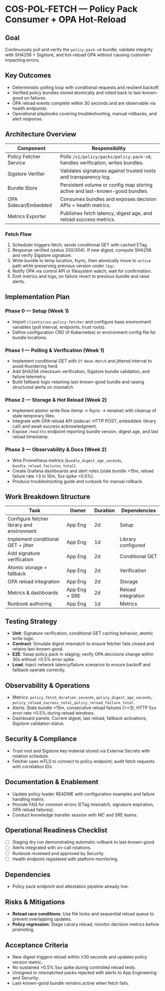 # COS-POL-FETCH — Policy Pack Consumer + OPA Hot-Reload

## Goal
Continuously pull and verify the `policy-pack-v0` bundle, validate integrity with SHA256 + Sigstore, and hot-reload OPA without causing customer-impacting errors.

## Key Outcomes
- Deterministic polling loop with conditional requests and resilient backoff.
- Verified policy bundles stored atomically and rolled back to last-known-good on failures.
- OPA reload events complete within 30 seconds and are observable via health endpoints.
- Operational playbooks covering troubleshooting, manual rollbacks, and alert response.

## Architecture Overview
| Component | Responsibility |
| --- | --- |
| Policy Fetcher Service | Polls `/v1/policy/packs/policy-pack-v0`, handles verification, writes bundles. |
| Sigstore Verifier | Validates signatures against trusted roots and transparency log. |
| Bundle Store | Persistent volume or config map storing active and last-known-good bundles. |
| OPA Sidecar/Embedded | Consumes bundles and exposes decision APIs + health metrics. |
| Metrics Exporter | Publishes fetch latency, digest age, and reload success metrics. |

### Fetch Flow
1. Scheduler triggers fetch; sends conditional GET with cached ETag.
2. Response verified (status 200/304). If new digest, compute SHA256 and verify Sigstore signature.
3. Write bundle to temp location, fsync, then atomically move to `active` path while preserving previous version under `lkg/`.
4. Notify OPA via control API or filesystem watch; wait for confirmation.
5. Emit metrics and logs; on failure revert to previous bundle and raise alerts.

## Implementation Plan
### Phase 0 — Setup (Week 1)
- Import `clients/cos-policy-fetcher` and configure base environment variables (poll interval, endpoints, trust roots).
- Define configuration CRD (if Kubernetes) or environment config file for bundle locations.

### Phase 1 — Polling & Verification (Week 1)
- Implement conditional GET with `If-None-Match` and jittered interval to avoid thundering herd.
- Add SHA256 checksum verification, Sigstore bundle validation, and failure telemetry.
- Build fallback logic retaining last-known-good bundle and raising structured alerts on mismatch.

### Phase 2 — Storage & Hot Reload (Week 2)
- Implement atomic write flow (temp → fsync → rename) with cleanup of stale temporary files.
- Integrate with OPA reload API (sidecar: HTTP POST; embedded: library call) and await success acknowledgment.
- Expose `/healthz` endpoint reporting bundle version, digest age, and last reload timestamp.

### Phase 3 — Observability & Docs (Week 2)
- Wire Prometheus metrics (`bundle_digest_age_seconds`, `bundle_reload_failures_total`).
- Create Grafana dashboards and alert rules (stale bundle >15m, reload failure rate >3 in 10m, 5xx spike >0.5%).
- Produce troubleshooting guide and runbook for manual rollback.

## Work Breakdown Structure
| Task | Owner | Duration | Dependencies |
| --- | --- | --- | --- |
| Configure fetcher library and environment | App Eng | 2d | Setup |
| Implement conditional GET + jitter | App Eng | 1d | Library configured |
| Add signature verification | App Eng | 2d | Conditional GET |
| Atomic storage + fallback | App Eng | 2d | Verification |
| OPA reload integration | App Eng | 2d | Storage |
| Metrics & dashboards | App Eng + SRE | 2d | Reload integration |
| Runbook authoring | App Eng | 1d | Metrics |

## Testing Strategy
- **Unit**: Signature verification, conditional GET caching behavior, atomic write logic.
- **Contract**: Simulate digest mismatch to ensure fetcher fails closed and retains last-known-good.
- **E2E**: Swap policy pack in staging; verify OPA decisions change within 30s without >0.5% error spike.
- **Load**: Inject network latency/failure scenarios to ensure backoff and fallback operate correctly.

## Observability & Operations
- Metrics: `policy_fetch_duration_seconds`, `policy_digest_age_seconds`, `policy_reload_success_total`, `policy_reload_failure_total`.
- Alerts: Stale bundle >15m, consecutive reload failures (>=3), HTTP 5xx error rate >0.5% during reload windows.
- Dashboard panels: Current digest, last reload, fallback activations, Sigstore validation status.

## Security & Compliance
- Trust root and Sigstore key material stored via External Secrets with rotation schedule.
- Fetcher uses mTLS to connect to policy endpoint; audit fetch requests with correlation IDs.

## Documentation & Enablement
- Update policy loader README with configuration examples and failure handling matrix.
- Provide FAQ for common errors (ETag mismatch, signature expiration, OPA reload failures).
- Conduct knowledge transfer session with MC and SRE teams.

## Operational Readiness Checklist
- [ ] Staging dry run demonstrating automatic rollback to last-known-good.
- [ ] Alerts integrated with on-call rotations.
- [ ] Runbook reviewed and approved by Security.
- [ ] Health endpoint registered with platform monitoring.

## Dependencies
- Policy pack endpoint and attestation pipeline already live.

## Risks & Mitigations
- **Reload race conditions**: Use file locks and sequential reload queue to prevent overlapping updates.
- **Policy regression**: Stage canary reload; monitor decision metrics before promoting.

## Acceptance Criteria
- New digest triggers reload within ≤30 seconds and updates policy version metric.
- No sustained >0.5% 5xx spike during controlled reload tests.
- Unsigned or mismatched packs rejected with alerts to App Engineering and Security.
- Last-known-good bundle remains active when fetch fails.
